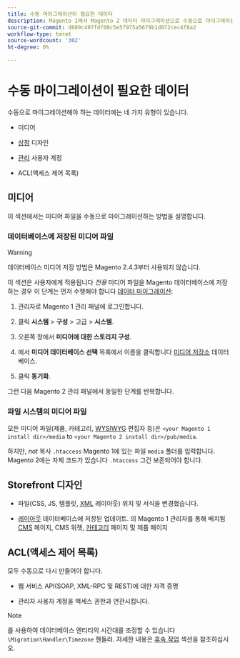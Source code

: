 ```yaml
---
title: 수동 마이그레이션이 필요한 데이터
description: Magento 1에서 Magento 2 데이터 마이그레이션으로 수동으로 마이그레이션해야 하는 데이터와 그 방법을 알아봅니다.
source-git-commit: d609c497fdf00c5e5f975a5679b1d072cec4f8a2
workflow-type: tm+mt
source-wordcount: '302'
ht-degree: 0%

---
```



# 수동 마이그레이션이 필요한 데이터

수동으로 마이그레이션해야 하는 데이터에는 네 가지 유형이 있습니다.

* 미디어

* [상점](https://glossary.magento.com/storefront) 디자인

* [관리](https://glossary.magento.com/admin) 사용자 계정

* ACL(액세스 제어 목록)

## 미디어

이 섹션에서는 미디어 파일을 수동으로 마이그레이션하는 방법을 설명합니다.

### 데이터베이스에 저장된 미디어 파일

>[!WARNING]
>
>데이터베이스 미디어 저장 방법은 Magento 2.4.3부터 사용되지 않습니다.


이 섹션은 사용자에게 적용됩니다 *전용* 미디어 파일을 Magento 데이터베이스에 저장하는 경우 이 단계는 먼저 수행해야 합니다 [데이터 마이그레이션](data.md):

1. 관리자로 Magento 1 관리 패널에 로그인합니다.

1. 클릭 **시스템** > **구성** > 고급 > **시스템**.

1. 오른쪽 창에서 **미디어에 대한 스토리지 구성**.

1. 에서 **미디어 데이터베이스 선택** 목록에서 이름을 클릭합니다 [미디어 저장소](https://glossary.magento.com/media-storage) 데이터베이스.

1. 클릭 **동기화**.

그런 다음 Magento 2 관리 패널에서 동일한 단계를 반복합니다.

### 파일 시스템의 미디어 파일

모든 미디어 파일(제품, 카테고리, [WYSIWYG](https://glossary.magento.com/wysiwyg) 편집자 등)은 `<your Magento 1 install dir>/media` to `<your Magento 2 install dir>/pub/media`.

하지만, *not* 복사 `.htaccess` Magento 1에 있는 파일 `media` 폴더를 입력합니다. Magento 2에는 자체 코드가 있습니다 `.htaccess` 그건 보존되어야 합니다.

## Storefront 디자인

* 파일(CSS, JS, 템플릿, [XML](https://glossary.magento.com/xml) 레이아웃) 위치 및 서식을 변경했습니다.

* [레이아웃](https://glossary.magento.com/layout) 데이터베이스에 저장된 업데이트. 의 Magento 1 관리자를 통해 배치됨 [CMS](https://glossary.magento.com/cms) 페이지, CMS 위젯, [카테고리](https://glossary.magento.com/category) 페이지 및 제품 페이지

## ACL(액세스 제어 목록)

모두 수동으로 다시 만들어야 합니다.

* 웹 서비스 API(SOAP, XML-RPC 및 REST)에 대한 자격 증명

* 관리자 사용자 계정을 액세스 권한과 연관시킵니다.

>[!NOTE]
>
>를 사용하여 데이터베이스 엔티티의 시간대를 조정할 수 있습니다 `\Migration\Handler\Timezone` 핸들러. 자세한 내용은 [후속 작업](follow-up.md) 섹션을 참조하십시오.
